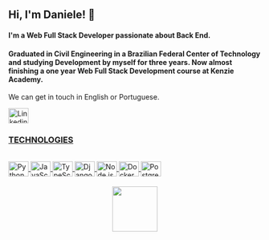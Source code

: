 ## Hi, I'm Daniele! 💬

#### I'm a Web Full Stack Developer passionate about Back End.
#### Graduated in Civil Engineering in a Brazilian Federal Center of Technology and studying Development by myself for three years. Now almost finishing a one year Web Full Stack Development course at Kenzie Academy.

We can get in touch in English or Portuguese.

<div style="display: inline_block">
  <a href="https://www.linkedin.com/in/daniele-calixto-barros" />
  <img align="center" alt="Linkedin" height="30" width="40" src="https://cdn.jsdelivr.net/gh/devicons/devicon/icons/linkedin/linkedin-original.svg" />
</div>

### TECHNOLOGIES
  
<div style="display: inline_block"><br>
  <img align="center" alt="Python" height="30" width="40" src="https://cdn.jsdelivr.net/gh/devicons/devicon/icons/python/python-original.svg" />
  <img align="center" alt="JavaScript" height="30" width="40" src="https://cdn.jsdelivr.net/gh/devicons/devicon/icons/javascript/javascript-original.svg" />
  <img align="center" alt="TypeScript" height="30" width="40" src="https://cdn.jsdelivr.net/gh/devicons/devicon/icons/typescript/typescript-original.svg" />          
  <img align="center" alt="Django" height="30" width="40" src="https://cdn.jsdelivr.net/gh/devicons/devicon/icons/django/django-plain-wordmark.svg" />
  <img align="center" alt="Node.js" height="30" width="40" src="https://cdn.jsdelivr.net/gh/devicons/devicon/icons/nodejs/nodejs-original.svg" />
  <img align="center" alt="Docker" height="30" width="40" src="https://cdn.jsdelivr.net/gh/devicons/devicon/icons/docker/docker-original-wordmark.svg" />
  <img align="center" alt="PostgreSQL" height="30" width="40" src="https://cdn.jsdelivr.net/gh/devicons/devicon/icons/postgresql/postgresql-original-wordmark.svg" />
</div>   

####

<div align="center">
  <a href="https://github.com/danielecalixto">
  <img height="90em" src="https://github-readme-stats.vercel.app/api/top-langs/?username=danielecalixto&layout=compact&langs_count=7&theme=dark"/>
</div>

       

